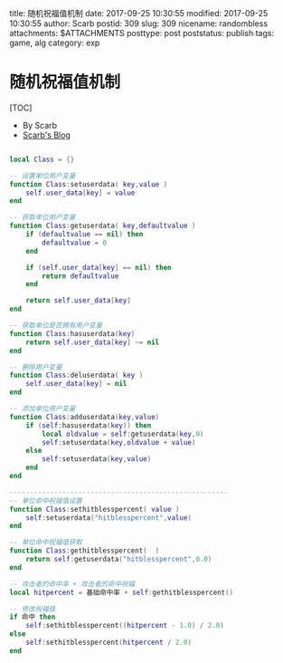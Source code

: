 title: 随机祝福值机制
date: 2017-09-25 10:30:55
modified: 2017-09-25 10:30:55
author: Scarb
postid: 309
slug: 309
nicename: randombless
attachments: $ATTACHMENTS
posttype: post
poststatus: publish
tags: game, alg
category: exp

# 随机祝福值机制

[TOC]

- By Scarb
- [Scarb's Blog](http://115.28.48.229/wordpress/)

```lua

local Class = {}

-- 设置单位用户变量
function Class:setuserdata( key,value )
    self.user_data[key] = value
end

-- 获取单位用户变量
function Class:getuserdata( key,defaultvalue )
    if (defaultvalue == nil) then
        defaultvalue = 0
    end

    if (self.user_data[key] == nil) then
        return defaultvalue
    end

    return self.user_data[key]
end

-- 获取单位是否拥有用户变量
function Class:hasuserdata(key)
    return self.user_data[key] ~= nil
end

-- 删除用户变量
function Class:deluserdata( key )
    self.user_data[key] = nil
end

-- 添加单位用户变量
function Class:adduserdata(key,value)
    if (self:hasuserdata(key)) then
        local oldvalue = self:getuserdata(key,0)
        self:setuserdata(key,oldvalue + value)
    else
        self:setuserdata(key,value)
    end
end

------------------------------------------------------
-- 单位命中祝福值设置
function Class:sethitblesspercent( value )
    self:setuserdata("hitblesspercent",value)
end

-- 单位命中祝福值获取
function Class:gethitblesspercent(  )
    return self:getuserdata("hitblesspercent",0.0)
end

-- 攻击者的命中率 + 攻击者的命中祝福
local hitpercent = 基础命中率 + self:gethitblesspercent()

-- 修改祝福值
if 命中 then
    self:sethitblesspercent((hitpercent - 1.0) / 2.0)
else
    self:sethitblesspercent(hitpercent / 2.0)
end

```